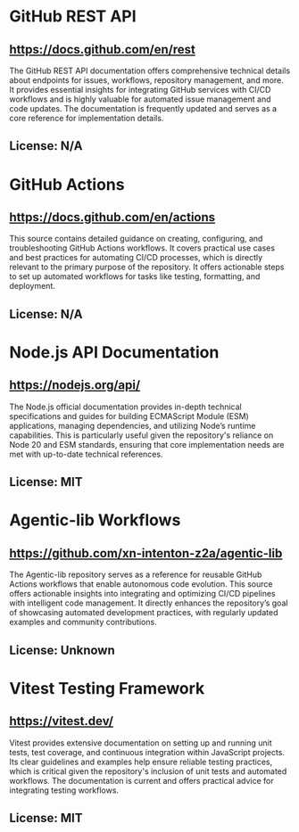 # GitHub REST API
## https://docs.github.com/en/rest
The GitHub REST API documentation offers comprehensive technical details about endpoints for issues, workflows, repository management, and more. It provides essential insights for integrating GitHub services with CI/CD workflows and is highly valuable for automated issue management and code updates. The documentation is frequently updated and serves as a core reference for implementation details.
## License: N/A

# GitHub Actions
## https://docs.github.com/en/actions
This source contains detailed guidance on creating, configuring, and troubleshooting GitHub Actions workflows. It covers practical use cases and best practices for automating CI/CD processes, which is directly relevant to the primary purpose of the repository. It offers actionable steps to set up automated workflows for tasks like testing, formatting, and deployment.
## License: N/A

# Node.js API Documentation
## https://nodejs.org/api/
The Node.js official documentation provides in-depth technical specifications and guides for building ECMAScript Module (ESM) applications, managing dependencies, and utilizing Node’s runtime capabilities. This is particularly useful given the repository's reliance on Node 20 and ESM standards, ensuring that core implementation needs are met with up-to-date technical references.
## License: MIT

# Agentic-lib Workflows
## https://github.com/xn-intenton-z2a/agentic-lib
The Agentic-lib repository serves as a reference for reusable GitHub Actions workflows that enable autonomous code evolution. This source offers actionable insights into integrating and optimizing CI/CD pipelines with intelligent code management. It directly enhances the repository’s goal of showcasing automated development practices, with regularly updated examples and community contributions.
## License: Unknown

# Vitest Testing Framework
## https://vitest.dev/
Vitest provides extensive documentation on setting up and running unit tests, test coverage, and continuous integration within JavaScript projects. Its clear guidelines and examples help ensure reliable testing practices, which is critical given the repository's inclusion of unit tests and automated workflows. The documentation is current and offers practical advice for integrating testing workflows.
## License: MIT